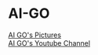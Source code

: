 # AI-GO
<a href="https://mtt.show/aigo/" target="_blank" rel="noopener">AI GO's Pictures</a><br/>
<a href="https://www.youtube.com/channel/UChrF67K1nxLxTxu8bF_TPFQ" title="AI-GO's Youtube Channel" target="_blank" rel="noopener">AI GO's Youtube Channel</a>
